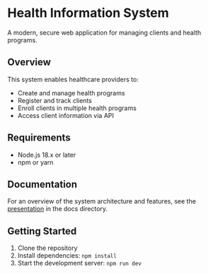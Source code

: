 # Health Information System
A modern, secure web application for managing clients and health programs.

## Overview

This system enables healthcare providers to:
- Create and manage health programs
- Register and track clients
- Enroll clients in multiple health programs
- Access client information via API

## Requirements

- Node.js 18.x or later
- npm or yarn

## Documentation
For an overview of the system architecture and features, see the [presentation](docs/health-information-system.pptx) in the docs directory.

## Getting Started

1. Clone the repository
2. Install dependencies: `npm install`
3. Start the development server: `npm run dev`